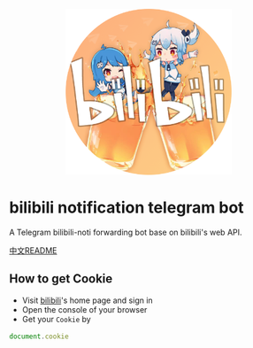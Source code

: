 <!-- ![logo](./res/bilibili-noti-bot.png) -->
<p align="center"><img width="300" src="https://github.com/MamoruDS/bilibili-notify-telegram-bot/raw/master/res/bilibili-noti-bot.png" alt="logo"></p>

# bilibili notification telegram bot
A Telegram bilibili-noti forwarding bot base on bilibili's web API.  

[中文README](README_CN.md)
## How to get Cookie
- Visit [bilibili](https://www.bilibili.com)'s home page and sign in
- Open the console of your browser
- Get your `Cookie` by
```javascript
document.cookie
```